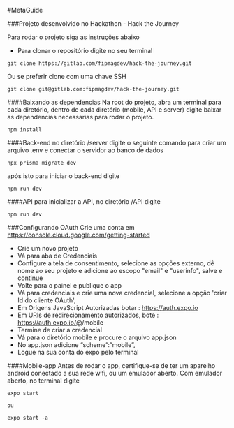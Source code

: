 #MetaGuide

###Projeto desenvolvido no Hackathon - Hack the Journey

Para rodar o projeto siga as instruções abaixo
- Para clonar o repositório digite no seu terminal
```
git clone https://gitlab.com/fipmagdev/hack-the-journey.git
```
Ou se preferir clone com uma chave SSH
```
git clone git@gitlab.com:fipmagdev/hack-the-journey.git
```
####Baixando as dependencias
Na root do projeto, abra um terminal para cada diretório,
dentro de cada diretório (mobile, API e server) digite
baixar as dependencias necessarias para rodar o projeto.
```
npm install
```
####Back-end
no diretório /server digite o seguinte comando 
para criar um arquivo .env e conectar o servidor ao banco de dados
``` 
npx prisma migrate dev 
```
após isto para iniciar o back-end digite
```
npm run dev
```

####API
para inicializar a API, no diretório /API digite
``` 
npm run dev
```


###Configurando OAuth
Crie uma conta em https://console.cloud.google.com/getting-started
- Crie um novo projeto
- Vá para aba de Credenciais
- Configure a tela de consentimento, selecione as opções externo, dê nome ao seu projeto
 e adicione ao escopo "email" e "userinfo", salve e continue
- Volte para o painel e publique o app
- Vá para credenciais e crie uma nova credencial, selecione a opção 'criar Id do cliente OAuth',
- Em Origens JavaScript Autorizadas botar : https://auth.expo.io
- Em URIs de redirecionamento autorizados, bote :  https://auth.expo.io/@<seu-nome-de-usuario>/mobile
- Termine de criar a credencial
- Vá para o diretório mobile e procure o arquivo app.json
- No app.json adicione “scheme”:”mobile”,
- Logue na sua conta do expo pelo terminal


####Mobile-app
Antes de rodar o app, certifique-se de ter um aparelho android conectado a sua rede wifi, ou um emulador aberto. Com emulador aberto, no terminal digite 
```
expo start

ou

expo start -a
```

